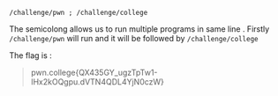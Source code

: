 ```
/challenge/pwn ; /challenge/college
```

The semicolong allows us to run multiple programs in same line . 
Firstly `/challenge/pwn` will run and it will be followed by `/challenge/college`

The flag is :
>pwn.college{QX435GY_ugzTpTw1-lHx2kOQgpu.dVTN4QDL4YjN0czW}
